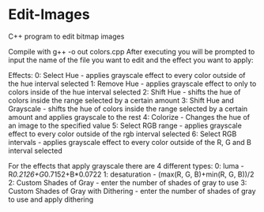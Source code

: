 # Edit-Images
C++ program to edit bitmap images

Compile with g++ -o out colors.cpp
After executing you will be prompted to input the name of the file you want to edit and the effect you want to apply:

Effects:
    0: Select Hue - applies grayscale effect to every color outside of the hue interval selected
    1: Remove Hue - applies grayscale effect to only to colors inside of the hue interval selected
    2: Shift Hue - shifts the hue of colors inside the range selected by a certain amount
    3: Shift Hue and Grayscale - shifts the hue of colors inside the range selected by a certain amount and applies grayscale to the rest
    4: Colorize - Changes the hue of an image to the specified value
    5: Select RGB range - applies grayscale effect to every color outside of the rgb interval selected
    6: Select RGB intervals - applies grayscale effect to every color outside of the R, G and B interval selected

For the effects that apply grayscale there are 4 different types:
    0: luma - R*0.2126+G*0.7152+B*0.0722
    1: desaturation - (max(R, G, B)+min(R, G, B))/2
    2: Custom Shades of Gray - enter the number of shades of gray to use
    3: Custom Shades of Gray with Dithering - enter the number of shades of gray to use and apply dithering
